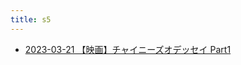 ```yaml
---
title: s5
---
```



- [2023-03-21 【映画】チャイニーズオデッセイ Part1](./../../../../../d/2023/03/21/【映画】チャイニーズオデッセイ_Part1.md)




